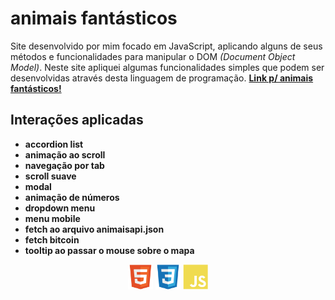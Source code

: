 # animais fantásticos

Site desenvolvido por mim focado em JavaScript, aplicando alguns de seus métodos e funcionalidades para manipular o DOM _(Document Object Model)_. Neste site apliquei algumas funcionalidades simples que podem ser desenvolvidas através desta linguagem de programação.
**[Link p/ animais fantásticos!](https://pedrohenriquesampaionovaes.github.io/animais-fantasticos/)**

## Interações aplicadas

- **accordion list**
- **animação ao scroll**
- **navegação por tab**
- **scroll suave**
- **modal**
- **animação de números**
- **dropdown menu**
- **menu mobile**
- **fetch ao arquivo animaisapi.json**
- **fetch bitcoin**
- **tooltip ao passar o mouse sobre o mapa**

<div align="center"> 
  <img src="https://raw.githubusercontent.com/devicons/devicon/master/icons/html5/html5-original.svg" width="40" title="HTML5">
  <img src="https://raw.githubusercontent.com/devicons/devicon/master/icons/css3/css3-original.svg" width="40" title="CSS3">
  <img src="https://raw.githubusercontent.com/devicons/devicon/master/icons/javascript/javascript-plain.svg" width="40" title="JavaScript">
</div>
